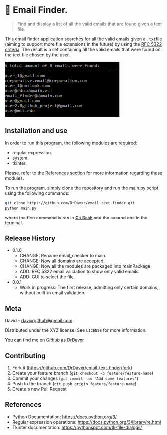 # :email: Email Finder.
> Find and display a list of all the valid emails that are found given a text file.

This email finder application searches for all the valid emails given a `.txt`file (aiming to support more file extensions in the future) by using the [RFC 5322 criteria](https://tools.ietf.org/html/rfc5322). The result is a set containing all the valid emails that were found on the text file chosen by the user.

![Program output](https://github.com/DrDavxr/email-text-finder/blob/master/email-text-finder.PNG)

## Installation and use

In order to run this program, the following modules are required:

* regular expression.
* system.
* tkinter.

Please, refer to the [References section](#references) for more information regarding these modules.

To run the program, simply clone the repository and run the main.py script using the following commands:

```sh
git clone https://github.com/DrDavxr/email-text-finder.git
python main.py
```
where the first command is ran in [Git Bash](https://git-scm.com/downloads) and the second one in the terminal.

## Release History

* 0.1.0
    * CHANGE: Rename email_checker to main.
    * CHANGE: Now all domains are accepted.
    * CHANGE: Now all the modules are packaged into mainPackage.
    * ADD: RFC 5322 email validation to show only valid emails.
    * ADD: GUI to select the file.
* 0.0.1
    * Work in progress: The first release, admitting only certain domains, without built-in email validation.

## Meta

David - davixrgithub@gmail.com

Distributed under the XYZ license. See ``LICENSE`` for more information.

You can find me on _Github_ as [DrDavxr](https://github.com/dbader/)

## Contributing

1. Fork it (<https://github.com/DrDavxr/email-text-finder/fork>)
2. Create your feature branch (`git checkout -b feature/feature-name`)
3. Commit your changes (`git commit -am 'Add some features'`)
4. Push to the branch (`git push origin feature/feature-name`)
5. Create a new Pull Request

## References
- Python Documentation: https://docs.python.org/3/
- Regular expression operations: https://docs.python.org/3/library/re.html
- Tkinter documentation: https://pythonspot.com/tk-file-dialogs/
